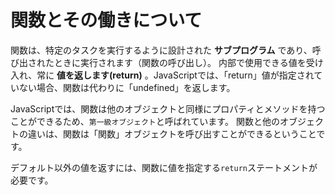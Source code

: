 # **関数とその働きについて**


関数は、特定のタスクを実行するように設計された **サブプログラム** であり、呼び出されたときに実行されます（関数の呼び出し）。
内部で使用できる値を受け入れ、常に **値を返します(return)** 。JavaScriptでは、「return」値が指定されていない場合、関数は代わりに「undefined」を返します。

JavaScriptでは、関数は他のオブジェクトと同様にプロパティとメソッドを持つことができるため、`第一級オブジェクト`と呼ばれています。
関数と他のオブジェクトの違いは、関数は「関数」オブジェクトを呼び出すことができるということです。

デフォルト以外の値を返すには、関数に値を指定する`return`ステートメントが必要です。
